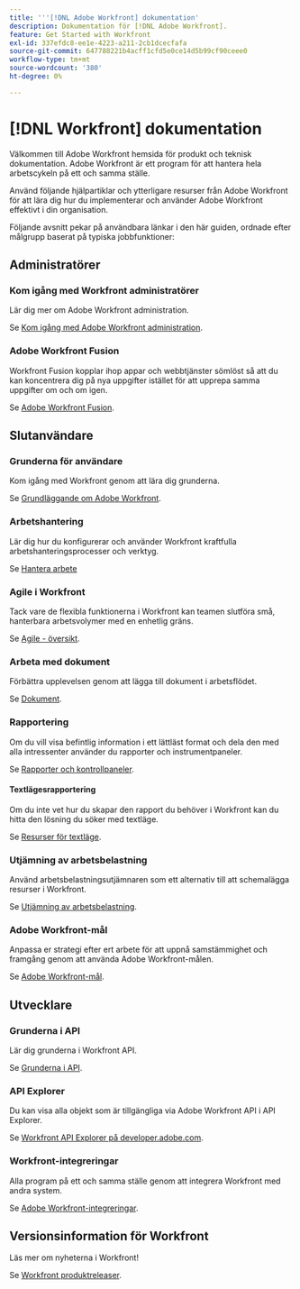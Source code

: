 ```yaml
---
title: '''[!DNL Adobe Workfront] dokumentation'
description: Dokumentation för [!DNL Adobe Workfront].
feature: Get Started with Workfront
exl-id: 337efdc8-ee1e-4223-a211-2cb1dcecfafa
source-git-commit: 647788221b4acff1cfd5e0ce14d5b99cf90ceee0
workflow-type: tm+mt
source-wordcount: '380'
ht-degree: 0%

---
```


# [!DNL Workfront] dokumentation

Välkommen till Adobe Workfront hemsida för produkt och teknisk dokumentation. Adobe Workfront är ett program för att hantera hela arbetscykeln på ett och samma ställe.

Använd följande hjälpartiklar och ytterligare resurser från Adobe Workfront för att lära dig hur du implementerar och använder Adobe Workfront effektivt i din organisation.

Följande avsnitt pekar på användbara länkar i den här guiden, ordnade efter målgrupp baserat på typiska jobbfunktioner:

## Administratörer

### Kom igång med Workfront administratörer

Lär dig mer om Adobe Workfront administration.

Se [Kom igång med Adobe Workfront administration](/help/quicksilver/administration-and-setup/get-started-wf-administration/get-started-with-wf-administration.md).

### Adobe Workfront Fusion

Workfront Fusion kopplar ihop appar och webbtjänster sömlöst så att du kan koncentrera dig på nya uppgifter istället för att upprepa samma uppgifter om och om igen.

Se [Adobe Workfront Fusion](/help/quicksilver/workfront-fusion/workfront-fusion-2.md).

## Slutanvändare

### Grunderna för användare

Kom igång med Workfront genom att lära dig grunderna.

Se [Grundläggande om Adobe Workfront](/help/quicksilver/workfront-basics/workfront-basics.md).

### Arbetshantering

Lär dig hur du konfigurerar och använder Workfront kraftfulla arbetshanteringsprocesser och verktyg.

Se [Hantera arbete](/help/quicksilver/manage-work/manage-work.md)


### Agile i Workfront

Tack vare de flexibla funktionerna i Workfront kan teamen slutföra små, hanterbara arbetsvolymer med en enhetlig gräns.

Se [Agile - översikt](/help/quicksilver/agile/agile-overview.md).

### Arbeta med dokument

Förbättra upplevelsen genom att lägga till dokument i arbetsflödet.

Se [Dokument](/help/quicksilver/documents/documents-overview.md).

### Rapportering

Om du vill visa befintlig information i ett lättläst format och dela den med alla intressenter använder du rapporter och instrumentpaneler.

Se [Rapporter och kontrollpaneler](/help/quicksilver/reports-and-dashboards/reports-and-dashboards-overview.md).

#### Textlägesrapportering

Om du inte vet hur du skapar den rapport du behöver i Workfront kan du hitta den lösning du söker med textläge.

Se [Resurser för textläge](/help/quicksilver/reports-and-dashboards/reports/text-mode/text-mode-resources.md).

### Utjämning av arbetsbelastning

Använd arbetsbelastningsutjämnaren som ett alternativ till att schemalägga resurser i Workfront.

Se [Utjämning av arbetsbelastning](/help/quicksilver/resource-mgmt/workload-balancer/workload-balancer.md).

### Adobe Workfront-mål

Anpassa er strategi efter ert arbete för att uppnå samstämmighet och framgång genom att använda Adobe Workfront-målen.

Se [Adobe Workfront-mål](/help/quicksilver/workfront-goals/workfront-goals.md).

## Utvecklare

### Grunderna i API

Lär dig grunderna i Workfront API.

Se [Grunderna i API](/help/quicksilver/wf-api/general/api-basics.md).

### API Explorer

Du kan visa alla objekt som är tillgängliga via Adobe Workfront API i API Explorer.

Se [Workfront API Explorer på developer.adobe.com](https://developer.adobe.com/workfront/api-explorer/).

### Workfront-integreringar

Alla program på ett och samma ställe genom att integrera Workfront med andra system.

Se [Adobe Workfront-integreringar](/help/quicksilver/workfront-integrations-and-apps/workfront-integrations.md).

## Versionsinformation för Workfront

Läs mer om nyheterna i Workfront!

Se [Workfront produktreleaser](/help/quicksilver/product-announcements/product-releases/product-releases.md).
